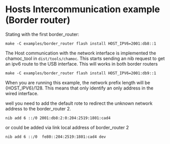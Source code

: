 Hosts Intercommunication example (Border router)
=============

Stating with the first border_router:
```
make -C examples/border_router flash install HOST_IPV6=2001:db8::1
```
The Host communication with the network interface is implemented the chamoc_tool
in `dist/tools/chamoc`. This starts sending an nib request to get an ipv6 route to
the USB interface. This will works in both border routers

```
make -C examples/border_router flash install HOST_IPV6=2001:db9::1
```

When you are running this example, the network prefix length will be {HOST_IPV6}/128.
This means that only identify an only address in the wired interface.

well you need to add the default rote to redirect the unknown network address to the border_router 2.
```
nib add 6 ::/0 2001:db8:2:0:204:2519:1801:cad4
```
or could be added via link local address of border_router 2
 ```
nib add 6 ::/0  fe80::204:2519:1801:cad4 dev
```